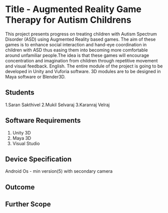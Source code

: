 # Title - Augmented Reality Game Therapy for Autism Childrens
This project presents progress on treating children with Autism Spectrum Disorder (ASD) using 
Augmented Reality based games. The aim of these games is to enhance social interaction and 
hand-eye coordination in children with ASD thus easing them into becoming more comfortable 
around unfamiliar people.The idea is that these games will encourage concentration and 
imagination from children through repetitive movement and visual feedback. English. The entire 
module of the project is going to be developed in Unity and Vuforia software. 3D modules are to 
be designed in Maya software or Blender3D.
## Students
1.Saran Sakthivel
2.Mukil Selvaraj
3.Karanraj Velraj
## Software Requirements
1. Unity 3D
2. Maya 3D
3. Visual Studio
## Device Specification
Android Os - min version(5)
with secondary camera
## Outcome

## Further Scope
